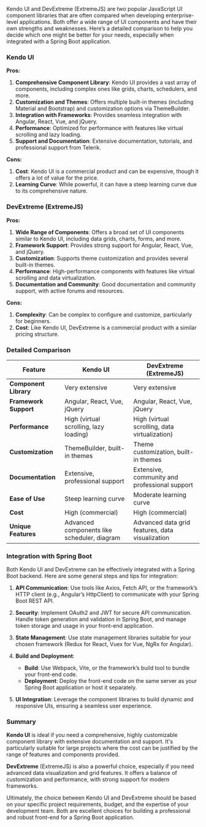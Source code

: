 Kendo UI and DevExtreme (ExtremeJS) are two popular JavaScript UI component libraries that are often compared when developing enterprise-level applications. Both offer a wide range of UI components and have their own strengths and weaknesses. Here’s a detailed comparison to help you decide which one might be better for your needs, especially when integrated with a Spring Boot application.

### Kendo UI

**Pros:**
1. **Comprehensive Component Library**: Kendo UI provides a vast array of components, including complex ones like grids, charts, schedulers, and more.
2. **Customization and Themes**: Offers multiple built-in themes (including Material and Bootstrap) and customization options via ThemeBuilder.
3. **Integration with Frameworks**: Provides seamless integration with Angular, React, Vue, and jQuery.
4. **Performance**: Optimized for performance with features like virtual scrolling and lazy loading.
5. **Support and Documentation**: Extensive documentation, tutorials, and professional support from Telerik.

**Cons:**
1. **Cost**: Kendo UI is a commercial product and can be expensive, though it offers a lot of value for the price.
2. **Learning Curve**: While powerful, it can have a steep learning curve due to its comprehensive nature.

### DevExtreme (ExtremeJS)

**Pros:**
1. **Wide Range of Components**: Offers a broad set of UI components similar to Kendo UI, including data grids, charts, forms, and more.
2. **Framework Support**: Provides strong support for Angular, React, Vue, and jQuery.
3. **Customization**: Supports theme customization and provides several built-in themes.
4. **Performance**: High-performance components with features like virtual scrolling and data virtualization.
5. **Documentation and Community**: Good documentation and community support, with active forums and resources.

**Cons:**
1. **Complexity**: Can be complex to configure and customize, particularly for beginners.
2. **Cost**: Like Kendo UI, DevExtreme is a commercial product with a similar pricing structure.

### Detailed Comparison

| Feature              | Kendo UI                                      | DevExtreme (ExtremeJS)                           |
|----------------------|-----------------------------------------------|--------------------------------------------------|
| **Component Library**| Very extensive                                | Very extensive                                   |
| **Framework Support**| Angular, React, Vue, jQuery                   | Angular, React, Vue, jQuery                      |
| **Performance**      | High (virtual scrolling, lazy loading)        | High (virtual scrolling, data virtualization)    |
| **Customization**    | ThemeBuilder, built-in themes                 | Theme customization, built-in themes             |
| **Documentation**    | Extensive, professional support               | Extensive, community and professional support    |
| **Ease of Use**      | Steep learning curve                          | Moderate learning curve                          |
| **Cost**             | High (commercial)                             | High (commercial)                                |
| **Unique Features**  | Advanced components like scheduler, diagram   | Advanced data grid features, data visualization  |

### Integration with Spring Boot

Both Kendo UI and DevExtreme can be effectively integrated with a Spring Boot backend. Here are some general steps and tips for integration:

1. **API Communication**: Use tools like Axios, Fetch API, or the framework’s HTTP client (e.g., Angular’s HttpClient) to communicate with your Spring Boot REST API.

2. **Security**: Implement OAuth2 and JWT for secure API communication. Handle token generation and validation in Spring Boot, and manage token storage and usage in your front-end application.

3. **State Management**: Use state management libraries suitable for your chosen framework (Redux for React, Vuex for Vue, NgRx for Angular).

4. **Build and Deployment**:
    - **Build**: Use Webpack, Vite, or the framework’s build tool to bundle your front-end code.
    - **Deployment**: Deploy the front-end code on the same server as your Spring Boot application or host it separately.

5. **UI Integration**: Leverage the component libraries to build dynamic and responsive UIs, ensuring a seamless user experience.

### Summary

**Kendo UI** is ideal if you need a comprehensive, highly customizable component library with extensive documentation and support. It's particularly suitable for large projects where the cost can be justified by the range of features and components provided.

**DevExtreme** (ExtremeJS) is also a powerful choice, especially if you need advanced data visualization and grid features. It offers a balance of customization and performance, with strong support for modern frameworks.

Ultimately, the choice between Kendo UI and DevExtreme should be based on your specific project requirements, budget, and the expertise of your development team. Both are excellent choices for building a professional and robust front-end for a Spring Boot application.

